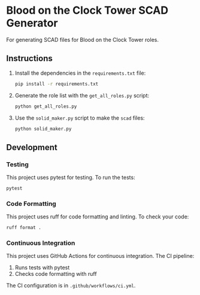 # Blood on the Clock Tower SCAD Generator

For generating SCAD files for Blood on the Clock Tower roles.

## Instructions

1. Install the dependencies in the `requirements.txt` file:
   ```bash
   pip install -r requirements.txt
   ```

2. Generate the role list with the `get_all_roles.py` script:
   ```bash
   python get_all_roles.py
   ```

3. Use the `solid_maker.py` script to make the `scad` files:
   ```bash
   python solid_maker.py
   ```

## Development

### Testing

This project uses pytest for testing. To run the tests:

```bash
pytest
```

### Code Formatting

This project uses ruff for code formatting and linting. To check your code:

```bash
ruff format .
```

### Continuous Integration

This project uses GitHub Actions for continuous integration. The CI pipeline:

1. Runs tests with pytest
2. Checks code formatting with ruff

The CI configuration is in `.github/workflows/ci.yml`.
